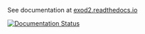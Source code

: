 [](docs/images/EXOD_Logo.png)

See documentation at [exod2.readthedocs.io](https://exod2.readthedocs.io/)

[![Documentation Status](https://readthedocs.org/projects/exod2/badge/?version=latest)](https://exod2.readthedocs.io/en/latest/?badge=latest)
